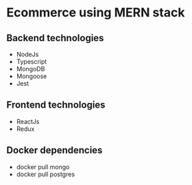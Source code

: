 # Ecommerce using MERN stack

## Backend technologies

* NodeJs
* Typescript
* MongoDB
* Mongoose
* Jest

## Frontend technologies

* ReactJs
* Redux

## Docker dependencies

* docker pull mongo
* docker pull postgres
